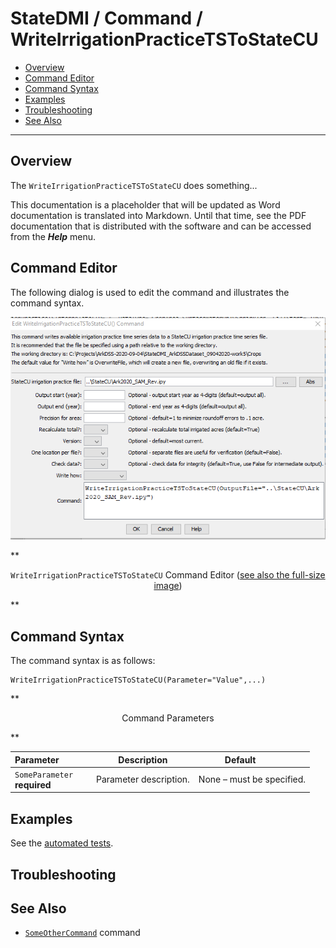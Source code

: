 # StateDMI / Command / WriteIrrigationPracticeTSToStateCU #

* [Overview](#overview)
* [Command Editor](#command-editor)
* [Command Syntax](#command-syntax)
* [Examples](#examples)
* [Troubleshooting](#troubleshooting)
* [See Also](#see-also)

-------------------------

## Overview ##

The `WriteIrrigationPracticeTSToStateCU` does something...

This documentation is a placeholder that will be updated as Word documentation is translated into Markdown.
Until that time, see the PDF documentation that is distributed with the software and can be accessed
from the ***Help*** menu.

## Command Editor ##

The following dialog is used to edit the command and illustrates the command syntax.

![WriteIrrigationPracticeTSToStateCU](WriteIrrigationPracticeTSToStateCU.png)

**<p style="text-align: center;">
`WriteIrrigationPracticeTSToStateCU` Command Editor (<a href="../WriteIrrigationPracticeTSToStateCU.png">see also the full-size image</a>)
</p>**

## Command Syntax ##

The command syntax is as follows:

```text
WriteIrrigationPracticeTSToStateCU(Parameter="Value",...)
```
**<p style="text-align: center;">
Command Parameters
</p>**

| **Parameter**&nbsp;&nbsp;&nbsp;&nbsp;&nbsp;&nbsp;&nbsp;&nbsp;&nbsp;&nbsp;&nbsp;&nbsp; | **Description** | **Default**&nbsp;&nbsp;&nbsp;&nbsp;&nbsp;&nbsp;&nbsp;&nbsp;&nbsp;&nbsp; |
| --------------|-----------------|----------------- |
|`SomeParameter`<br>**required**|Parameter description.|None – must be specified.|

## Examples ##

See the [automated tests](https://github.com/OpenWaterFoundation/cdss-app-statedmi-main/tree/master/test/regression/commands/WriteIrrigationPracticeTSToStateCU).

## Troubleshooting ##

## See Also ##

* [`SomeOtherCommand`](../SomeOtherCommand/SomeOtherCommand) command

